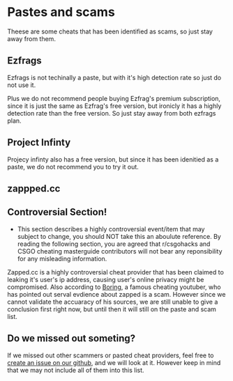 # Pastes and scams

Theese are some cheats that has been identified as scams, so just stay away from them.

## Ezfrags

Ezfrags is not techinally a paste, but with it's high detection rate so just do not use it.

Plus we do not recommend people buying Ezfrag's premium subscription, since it is just the same as Ezfrag's free version, but ironicly it has a highly detection rate than the free version. So just stay away from both ezfrags plan.

## Project Infinty

Projecy infinty also has a free version, but since it has been idenitied as a paste, we do not recommend you to try it out.

## zappped.cc
## Controversial Section!
* This section describes a highly controversial event/item that may subject to change, you should NOT take this an aboulute reference. By reading the following section, you are agreed that r/csgohacks and CSGO cheating masterguide contributors will not bear any reponsibility for any misleading information.

Zapped.cc is a highly controversial cheat provider that has been claimed to leaking it's user's ip address, causing user's online privacy might be compromised. Also according to [Boring](), a famous cheating youtuber, who has pointed out serval evdience about zapped is a scam. However since we cannot validate the accuaracy of his sources, we are still unable to give a conclusion first right now, but until then it will still on the paste and scam list.


## Do we missed out someting?
If we missed out other scammers or pasted cheat providers, feel free to [create an issue on our github](https://github.com/csgohacks/master-guide/issues), and we will look at it. However keep in mind that we may not include all of them into this list.

